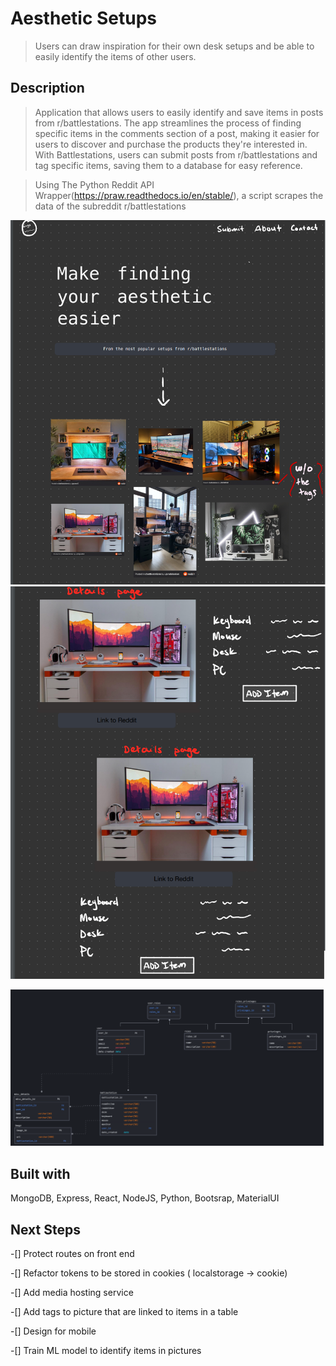 
# Aesthetic Setups
>  Users can draw inspiration for their own desk setups and be able to easily identify the items of other users.

## Description
> Application that allows users to easily identify and save items in posts from r/battlestations. The app streamlines the process of finding specific items in the comments section of a post, making it easier for users to discover and purchase the products they're interested in. With Battlestations, users can submit posts from r/battlestations and tag specific items, saving them to a database for easy reference.

> Using The Python Reddit API Wrapper(https://praw.readthedocs.io/en/stable/), a script scrapes the data of the subreddit r/battlestations

![](public/images/wireframe1.png)
![](public/images/wireframe2.png)

![](public/images/erd.png)

## Built with
MongoDB, Express, React, NodeJS, Python, Bootsrap, MaterialUI

## Next Steps
-[] Protect routes on front end

-[] Refactor tokens to be stored in cookies ( localstorage -> cookie)

-[] Add media hosting service

-[] Add tags to picture that are linked to items in a table

-[] Design for mobile

-[] Train ML model to identify items in pictures
